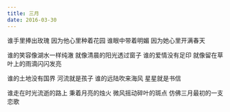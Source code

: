 ```yaml
---
title: 三月
date: 2016-03-30
---
```


谁手里捧出玫瑰
因为他心里种着花园
谁眼中带着明媚
因为她心里开满春天
<!--more-->
谁的笑容像湖水一样纯澈
就像清晨的阳光透过窗子
谁的爱情没有足印
就像留在草叶上的雨滴闪闪发亮

谁的土地没有国界
河流就是孩子
谁的远陆吹来海风
星星就是书信

谁走在时光流逝的路上
秉着月亮的烛火
微风摇动碎叶的斑点
仿佛三月最初的一支恋歌